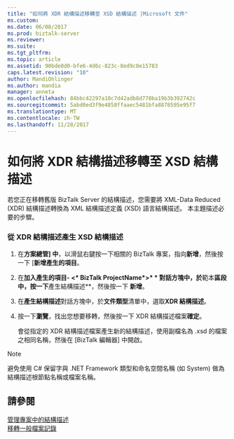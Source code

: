 ```yaml
---
title: "如何將 XDR 結構描述移轉至 XSD 結構描述 |Microsoft 文件"
ms.custom: 
ms.date: 06/08/2017
ms.prod: biztalk-server
ms.reviewer: 
ms.suite: 
ms.tgt_pltfrm: 
ms.topic: article
ms.assetid: 90bde0d0-bfe6-4d6c-823c-8ed9c0e15783
caps.latest.revision: "10"
author: MandiOhlinger
ms.author: mandia
manager: anneta
ms.openlocfilehash: 84bbc42297a10c7d42adb8d778ba19b3b392742c
ms.sourcegitcommit: 5abd0ed3f9e4858ffaaec5481bfa8878595e95f7
ms.translationtype: MT
ms.contentlocale: zh-TW
ms.lasthandoff: 11/28/2017
---
```

# <a name="how-to-migrate-xdr-schemas-to-xsd-schemas"></a>如何將 XDR 結構描述移轉至 XSD 結構描述
若您正在移轉舊版 BizTalk Server 的結構描述，您需要將 XML-Data Reduced (XDR) 結構描述轉換為 XML 結構描述定義 (XSD) 語言結構描述。 本主題描述必要的步驟。  
  
### <a name="to-generate-an-xsd-schema-from-an-xdr-schema"></a>從 XDR 結構描述產生 XSD 結構描述  
  
1.  在**方案總管] 中**，以滑鼠右鍵按一下相關的 BizTalk 專案，指向**新增**，然後按一下 [**新增產生的項目**。  
  
2.  在**加入產生的項目- \<* BizTalk ProjectName*\>* * 對話方塊中，於**範本**區段中，按一下**產生結構描述**，然後按一下 **新增**。  
  
3.  在**產生結構描述**對話方塊中，於**文件類型**清單中，選取**XDR 結構描述**。  
  
4.  按一下**瀏覽**，找出您想要移轉，然後按一下 XDR 結構描述檔案**確定**。  
  
     會從指定的 XDR 結構描述檔案產生新的結構描述，使用副檔名為 .xsd 的檔案之相同名稱，然後在 [BizTalk 編輯器] 中開啟。  
  
> [!NOTE]
>  避免使用 C# 保留字與 .NET Framework 類型和命名空間名稱 (如 System) 做為結構描述根節點名稱或檔案名稱。  
  
## <a name="see-also"></a>請參閱  
 [管理專案中的結構描述](../core/managing-schemas-within-projects.md)   
 [移轉一般檔案記錄](../core/migrating-flat-file-records.md)